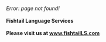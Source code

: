 <html>
<body>
<br><em>Error: page not found!</em>
<br><br>
<b>Fishtail Language Services<br><br>
Please visit us at <a href="https://fishtailLS.com">www.fishtailLS.com</a></b>
</body></html>

